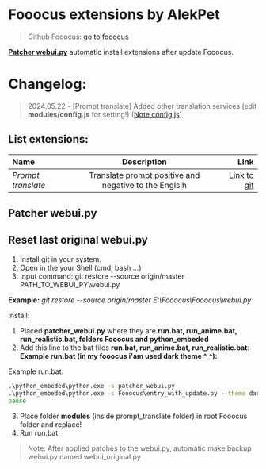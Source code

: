 # Fooocus extensions by AlekPet

> Github Fooocus: [go to fooocus](https://github.com/lllyasviel/Fooocus)

**[Patcher webui.py](#patcher-webuipy)** automatic install extensions after update Fooocus.

# Changelog:

> 2024.05.22 - [Prompt translate] Added other translation services (edit **modules/config.js** for setting!) ([Note config.js](https://github.com/AlekPet/Fooocus_Extensions_AlekPet/tree/main/prompt_translate#note-settings))

## List extensions:

| Name               |                      Description                      |                                                                                            Link |
| :----------------- | :---------------------------------------------------: | ----------------------------------------------------------------------------------------------: |
| _Prompt translate_ | Translate prompt positive and negative to the Englsih | [Link to git](https://github.com/AlekPet/Fooocus_Extensions_AlekPet/tree/main/prompt_translate) |

## Patcher webui.py

## Reset last original webui.py

1. Install git in your system.
2. Open in the your Shell (cmd, bash ...)
3. Input command: git restore --source origin/master PATH_TO_WEBUI_PY\webui.py

**Example:** _git restore --source origin/master E:\Fooocus\Fooocus\webui.py_

Install:

1. Placed **patcher_webui.py** where they are **run.bat, run_anime.bat, run_realistic.bat, folders Fooocus and python_embeded**
2. Add this line to the bat files **run.bat, run_anime.bat, run_realistic.bat**:
   **Example run.bat (in my fooocus i'am used dark theme ^\_^):**

Example run.bat:

```cmd
.\python_embeded\python.exe -s patcher_webui.py
.\python_embeded\python.exe -s Fooocus\entry_with_update.py --theme dark
pause
```

3. Place folder **modules** (inside prompt_translate folder) in root Fooocus folder and replace!
4. Run run.bat

> Note: After applied patches to the webui.py, automatic make backup webui.py named webui_original.py
